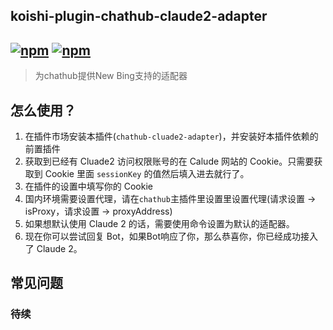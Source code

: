 ## koishi-plugin-chathub-claude2-adapter

## [![npm](https://img.shields.io/npm/v/@dingyi222666/koishi-plugin-chathub-claude2-adapter/next)](https://www.npmjs.com/package/@dingyi222666/koishi-plugin-chathub-claude2-adapter) [![npm](https://img.shields.io/npm/dm/@dingyi222666/koishi-plugin-chathub-claude2-adapter)](https://www.npmjs.com/package/@dingyi222666/koishi-plugin-chathub-claude2-adapter)

> 为chathub提供New Bing支持的适配器

## 怎么使用？

1. 在插件市场安装本插件(`chathub-cluade2-adapter`)，并安装好本插件依赖的前置插件
2. 获取到已经有 Cluade2 访问权限账号的在 Calude 网站的 Cookie。只需要获取到 Cookie 里面 `sessionKey` 的值然后填入进去就行了。
3. 在插件的设置中填写你的 Cookie
4. 国内环境需要设置代理，请在`chathub`主插件里设置里设置代理(请求设置 -> isProxy，请求设置 -> proxyAddress)
5. 如果想默认使用 Claude 2 的话，需要使用命令设置为默认的适配器。
6. 现在你可以尝试回复 Bot，如果Bot响应了你，那么恭喜你，你已经成功接入了 Claude 2。

## 常见问题

### 待续